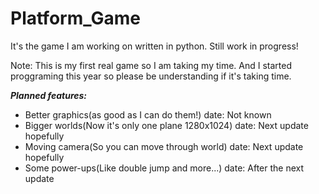# Platform_Game
It's the game I am working on written in python. Still work in progress!

Note: This is my first real game so I am taking my time. And I started proggraming this year so please be understanding if it's taking time.

***Planned features:***
- Better graphics(as good as I can do them!) date: Not known
- Bigger worlds(Now it's only one plane 1280x1024) date: Next update hopefully
- Moving camera(So you can move through world) date: Next update hopefully
- Some power-ups(Like double jump and more...) date: After the next update
